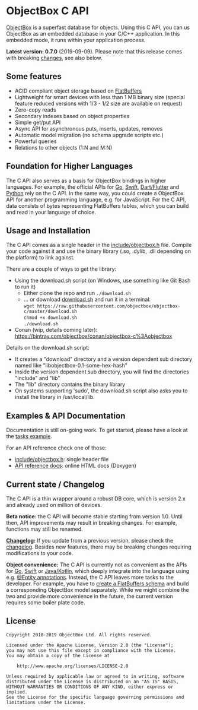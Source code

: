 ObjectBox C API
===============
[ObjectBox](https://objectbox.io) is a superfast database for objects.
Using this C API, you can us ObjectBox as an embedded database in your C/C++ application.
In this embedded mode, it runs within your application process.

**Latest version: 0.7.0** (2019-09-09). Please note that this release comes with breaking [changes](CHANGELOG.md), see also below. 

Some features
-------------
* ACID compliant object storage based on [FlatBuffers](https://google.github.io/flatbuffers/)
* Lightweight for smart devices with less than 1 MB binary size
  (special feature reduced versions with 1/3 - 1/2 size are available on request)
* Zero-copy reads
* Secondary indexes based on object properties
* Simple get/put API
* Async API for asynchronous puts, inserts, updates, removes
* Automatic model migration (no schema upgrade scripts etc.) 
* Powerful queries
* Relations to other objects (1:N and M:N)

Foundation for Higher Languages
-------------------------------
The C API also serves as a basis for ObjectBox bindings in higher languages.
For example, the official APIs for [Go](https://github.com/objectbox/objectbox-go), [Swift](https://github.com/objectbox/objectbox-swift), [Dart/Flutter](https://github.com/objectbox/objectbox-dart) and [Python](https://github.com/objectbox/objectbox-python) rely on the C API.
In the same way, you could create a ObjectBox API for another programming language, e.g. for JavaScript.
For the C API, data consists of bytes representing FlatBuffers tables, which you can build and read in your language of choice.

Usage and Installation
----------------------
The C API comes as a single header in the [include/objectbox.h](include/objectbox.h) file.
Compile your code against it and use the binary library (.so, .dylib, .dll depending on the platform) to link against.
  
There are a couple of ways to get the library:

* Using the download.sh script (on Windows, use something like Git Bash to run it)
    * Either clone the repo and run `./download.sh`
    * ... or download [download.sh](download.sh) and run it in a terminal:<br> 
      `wget https://raw.githubusercontent.com/objectbox/objectbox-c/master/download.sh`<br>
      `chmod +x download.sh`<br>
      `./download.sh`
* Conan (wip, details coming later): https://bintray.com/objectbox/conan/objectbox-c%3Aobjectbox

Details on the download.sh script:

* It creates a "download" directory and a version dependent sub directory named like "libobjectbox-0.1-some-hex-hash"
* Inside the version dependent sub directory, you will find the directories "include" and "lib"
* The "lib" directory contains the binary library
* On systems supporting 'sudo', the download.sh script also asks you to install the library in /usr/local/lib.

Examples & API Documentation
----------------------------
Documentation is still on-going work.
To get started, please have a look at the [tasks example](examples/tasks).

For an API reference check one of those:

* [include/objectbox.h](include/objectbox.h): single header file 
* [API reference docs](https://objectbox.io/docfiles/c/): online HTML docs (Doxygen) 

Current state / Changelog
-------------------------
The C API is a thin wrapper around a robust DB core, which is version 2.x and already used on million of devices.

**Beta notice:** the C API will become stable starting from version 1.0.
Until then, API improvements may result in breaking changes. For example, functions may still be renamed.

**[Changelog](CHANGELOG.md):** If you update from a previous version, please check the [changelog](CHANGELOG.md).
Besides new features, there may be breaking changes requiring modifications to your code. 

**Object convenience:** The C API is currently not as convenient as the APIs for [Go](https://golang.objectbox.io/), [Swift](https://swift.objectbox.io/) or [Java/Kotlin](https://docs.objectbox.io/),
which deeply integrate into the language using e.g. [@Entity annotations](https://docs.objectbox.io/entity-annotations).
Instead, the C API leaves more tasks to the developer.
For example, you have to [create a FlatBuffers schema](https://google.github.io/flatbuffers/flatbuffers_guide_writing_schema.html) and build a corresponding ObjectBox model separately.
While we might combine the two and provide more convenience in the future, the current version requires some boiler plate code.

License
-------
    Copyright 2018-2019 ObjectBox Ltd. All rights reserved.
    
    Licensed under the Apache License, Version 2.0 (the "License");
    you may not use this file except in compliance with the License.
    You may obtain a copy of the License at
    
        http://www.apache.org/licenses/LICENSE-2.0
    
    Unless required by applicable law or agreed to in writing, software
    distributed under the License is distributed on an "AS IS" BASIS,
    WITHOUT WARRANTIES OR CONDITIONS OF ANY KIND, either express or implied.
    See the License for the specific language governing permissions and
    limitations under the License.

